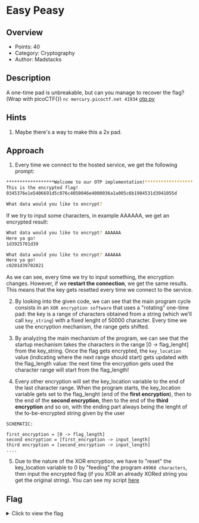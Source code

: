 # Easy Peasy

## Overview

* Points: 40
* Category: Cryptography
* Author: Madstacks

## Description
A one-time pad is unbreakable, but can you manage to recover the flag? (Wrap with picoCTF{}) `nc mercury.picoctf.net 41934` [otp.py](https://mercury.picoctf.net/static/1f148e5cdf8bd2c9f752b14d46a3f2f2/otp.py)

## Hints

1. Maybe there's a way to make this a 2x pad.

## Approach

1. Every time we connect to the hosted service, we get the following prompt:
```bash
******************Welcome to our OTP implementation!******************
This is the encrypted flag!
0345376e1e5406691d5c076c4050046e4000036a1a005c6b1904531d3941055d

What data would you like to encrypt?
```
If we try to input some characters, in example AAAAAA, we get an encrypted result:
```bash
What data would you like to encrypt? AAAAAA
Here ya go!
1d3925701d39

What data would you like to encrypt? AAAAAA
Here ya go!
c0201d39702021
```
As we can see, every time we try to input something, the encryption changes. However, if we __restart the connection__, we get the same results. This means that the key gets resetted every time we connect to the service.

2. By looking into the given code, we can see that the main program cycle consists in an `XOR encryption software` that uses a "rotating" one-time pad: the key is a range of characters obtained from a string (which we'll call `key_string`) with a fixed lenght of 50000 character. Every time we use the encryption mechanism, the range gets shifted.
3. By analyzing the main mechanism of the program, we can see that the startup mechanism takes the characters in the range [0 -> flag_lenght] from the key_string. Once the flag gets encrypted, the `key_location` value  (indicating where the next range should start) gets updated with the flag_length value: the next time the encryption gets used the character range will start from the flag_length!

4. Every other encryption will set the key_location variable to the end of the last character range. When the program starts, the key_location variable gets set to the flag_lenght (end of the __first encryption__), then to the end of the __second encryption__, then to the end of the __third encryption__ and so on, with the ending part always being the lenght of the to-be-encrypted string given by the user

```
SCHEMATIC:

first_encryption = [0 -> flag_length]
second encryption = [first_encryption -> input_length]
third encryption = [second_encryption -> input_length]
....
```
5. Due to the nature of the XOR encryption, we have to "reset" the key_location variable to 0 by "feeding" the program `49968 characters`, then input the encrypted flag (if you XOR an already XORed string you get the original string).
You can see my script [here](solve.py)

## Flag

<details>
<summary>Click to view the flag</summary>

__picoCTF{abf2f7d5edf082028076bfd7a4cfe9a9}__
</details>
